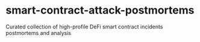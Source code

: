 # smart-contract-attack-postmortems
Curated collection of high-profile DeFi smart contract incidents postmortems and analysis
